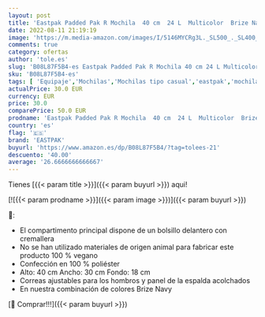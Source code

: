 ```yaml
---
layout: post
title: 'Eastpak Padded Pak R Mochila  40 cm  24 L  Multicolor  Brize Navy '
date: 2022-08-11 21:19:19
image: 'https://m.media-amazon.com/images/I/5146MYCRg3L._SL500_._SL400_.jpg'
comments: true
category: ofertas
author: 'tole.es'
slug: 'B08L87F5B4-es Eastpak Padded Pak R Mochila 40 cm 24 L Multicolor Brize Navy'
sku: 'B08L87F5B4-es'
tags: [ 'Equipaje','Mochilas','Mochilas tipo casual','eastpak','mochila','🇪🇸', ]
actualPrice: 30.0 EUR
currency: EUR
price: 30.0
comparePrice: 50.0 EUR
prodname: 'Eastpak Padded Pak R Mochila  40 cm  24 L  Multicolor  Brize Navy '
country: 'es'
flag: '🇪🇸'
brand: 'EASTPAK'
buyurl: 'https://www.amazon.es/dp/B08L87F5B4/?tag=tolees-21'
descuento: '40.00'
average: '26.6666666666667'
---
```


Tienes [{{< param title >}}]({{< param buyurl >}}) aqui!

[![{{< param prodname >}}]({{< param image >}})]({{< param buyurl >}})

🔎:

- El compartimento principal dispone de un bolsillo delantero con cremallera
- No se han utilizado materiales de origen animal para fabricar este producto 100 % vegano
- Confección en 100 % poliéster
- Alto: 40 cm Ancho: 30 cm Fondo: 18 cm
- Correas ajustables para los hombros y panel de la espalda acolchados
- En nuestra combinación de colores Brize Navy

[🛒 Comprar!!!]({{< param buyurl >}})
